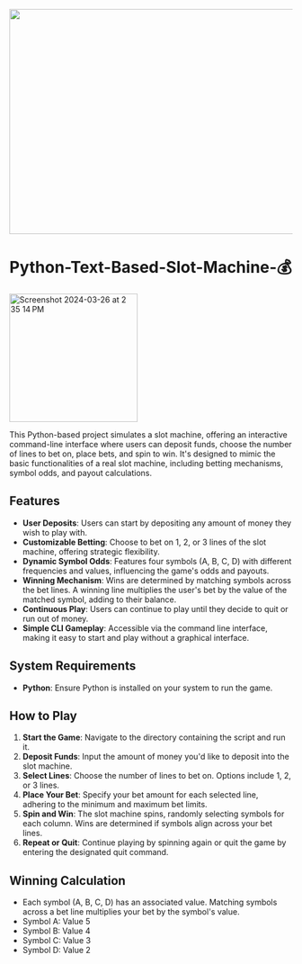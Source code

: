 [<img src="https://media.giphy.com/media/v1.Y2lkPTc5MGI3NjExZ3ZweXJ0dXB5NmZuY3p0MmdjcTQ3NXFoYmNqNTE3bzRsaGZ1ZWlsOSZlcD12MV9pbnRlcm5hbF9naWZfYnlfaWQmY3Q9Zw/13ln9K5TWkNTLa/giphy.gif" width="1000" height="400">](https://rishavchanda.io)
# Python-Text-Based-Slot-Machine-💰
<img width="228" alt="Screenshot 2024-03-26 at 2 35 14 PM" src="https://github.com/shamikaredkar/Python-Text-Based-Slot-Machine-/assets/83643214/52cb624c-c147-46f0-abb1-614d9c8c3f6f">

This Python-based project simulates a slot machine, offering an interactive command-line interface where users can deposit funds, choose the number of lines to bet on, place bets, and spin to win. It's designed to mimic the basic functionalities of a real slot machine, including betting mechanisms, symbol odds, and payout calculations.

## Features

- **User Deposits**: Users can start by depositing any amount of money they wish to play with.
- **Customizable Betting**: Choose to bet on 1, 2, or 3 lines of the slot machine, offering strategic flexibility.
- **Dynamic Symbol Odds**: Features four symbols (A, B, C, D) with different frequencies and values, influencing the game's odds and payouts.
- **Winning Mechanism**: Wins are determined by matching symbols across the bet lines. A winning line multiplies the user's bet by the value of the matched symbol, adding to their balance.
- **Continuous Play**: Users can continue to play until they decide to quit or run out of money.
- **Simple CLI Gameplay**: Accessible via the command line interface, making it easy to start and play without a graphical interface.

## System Requirements

- **Python**: Ensure Python is installed on your system to run the game.

## How to Play

1. **Start the Game**: Navigate to the directory containing the script and run it.
2. **Deposit Funds**: Input the amount of money you'd like to deposit into the slot machine.
3. **Select Lines**: Choose the number of lines to bet on. Options include 1, 2, or 3 lines.
4. **Place Your Bet**: Specify your bet amount for each selected line, adhering to the minimum and maximum bet limits.
5. **Spin and Win**: The slot machine spins, randomly selecting symbols for each column. Wins are determined if symbols align across your bet lines.
6. **Repeat or Quit**: Continue playing by spinning again or quit the game by entering the designated quit command.

## Winning Calculation

- Each symbol (A, B, C, D) has an associated value. Matching symbols across a bet line multiplies your bet by the symbol's value.
- Symbol A: Value 5
- Symbol B: Value 4
- Symbol C: Value 3
- Symbol D: Value 2

